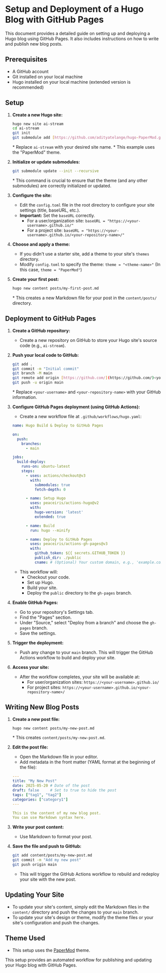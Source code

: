 # Setup and Deployment of a Hugo Blog with GitHub Pages

This document provides a detailed guide on setting up and deploying a Hugo blog using GitHub Pages. It also includes instructions on how to write and publish new blog posts.

## Prerequisites

* A GitHub account
* Git installed on your local machine
* Hugo installed on your local machine (extended version is recommended)

## Setup

1.  **Create a new Hugo site:**

    ```bash
    hugo new site ai-stream
    cd ai-stream
    git init
    git submodule add [https://github.com/adityatelange/hugo-PaperMod.git](https://github.com/adityatelange/hugo-PaperMod.git) themes/PaperMod
    ```

    \* Replace `ai-stream` with your desired site name.
    \* This example uses the "PaperMod" theme.

2.  **Initialize or update submodules:**

    ```bash
    git submodule update --init --recursive
    ```

    \* This command is crucial to ensure that the theme (and any other submodules) are correctly initialized or updated.

3.  **Configure the site:**

    * Edit the `config.toml` file in the root directory to configure your site settings (title, baseURL, etc.).
    * **Important:** Set the `baseURL` correctly.
        * For a user/organization site: `baseURL = "https://<your-username>.github.io/"`
        * For a project site: `baseURL = "https://<your-username>.github.io/<your-repository-name>/"`

4.  **Choose and apply a theme:**

    * If you didn't use a starter site, add a theme to your site's `themes` directory.
    * Modify `config.toml` to specify the theme: `theme = "<theme-name>"` (In this case, `theme = "PaperMod"`)

5.  **Create your first post:**

    ```bash
    hugo new content posts/my-first-post.md
    ```

    \* This creates a new Markdown file for your post in the `content/posts/` directory.

## Deployment to GitHub Pages

1.  **Create a GitHub repository:**

    * Create a new repository on GitHub to store your Hugo site's source code (e.g., `ai-stream`).

2.  **Push your local code to GitHub:**

    ```bash
    git add .
    git commit -m "Initial commit"
    git branch -M main
    git remote add origin [https://github.com/](https://github.com/)<your-username>/<your-repository-name>.git
    git push -u origin main
    ```

    \* Replace `<your-username>` and `<your-repository-name>` with your GitHub information.

3.  **Configure GitHub Pages deployment (using GitHub Actions):**

    * Create a new workflow file at `.github/workflows/hugo.yaml`:

    ```yaml
    name: Hugo Build & Deploy to GitHub Pages

    on:
      push:
        branches:
          - main

    jobs:
      build-deploy:
        runs-on: ubuntu-latest
        steps:
          - uses: actions/checkout@v3
            with:
              submodules: true
              fetch-depth: 0

          - name: Setup Hugo
            uses: peaceiris/actions-hugo@v2
            with:
              hugo-version: 'latest'
              extended: true

          - name: Build
            run: hugo --minify

          - name: Deploy to GitHub Pages
            uses: peaceiris/actions-gh-pages@v3
            with:
              github_token: ${{ secrets.GITHUB_TOKEN }}
              publish_dir: ./public
              cname: # (Optional) Your custom domain, e.g., 'example.com'
    ```

    * This workflow will:
        * Checkout your code.
        * Set up Hugo.
        * Build your site.
        * Deploy the `public` directory to the `gh-pages` branch.

4.  **Enable GitHub Pages:**

    * Go to your repository's Settings tab.
    * Find the "Pages" section.
    * Under "Source," select "Deploy from a branch" and choose the `gh-pages` branch.
    * Save the settings.

5.  **Trigger the deployment:**

    * Push any change to your `main` branch. This will trigger the GitHub Actions workflow to build and deploy your site.

6.  **Access your site:**

    * After the workflow completes, your site will be available at:
        * For user/organization sites: `https://<your-username>.github.io/`
        * For project sites: `https://<your-username>.github.io/<your-repository-name>/`

## Writing New Blog Posts

1.  **Create a new post file:**

    ```bash
    hugo new content posts/my-new-post.md
    ```

    \* This creates `content/posts/my-new-post.md`.

2.  **Edit the post file:**

    * Open the Markdown file in your editor.
    * Add metadata in the front matter (YAML format at the beginning of the file):

    ```yaml
    ---
    title: "My New Post"
    date: 2025-05-20 # Date of the post
    draft: false     # Set to true to hide the post
    tags: ["tag1", "tag2"]
    categories: ["category1"]
    ---

    This is the content of my new blog post.
    You can use Markdown syntax here.
    ```

3.  **Write your post content:**

    * Use Markdown to format your post.

4.  **Save the file and push to GitHub:**

    ```bash
    git add content/posts/my-new-post.md
    git commit -m "Add my new post"
    git push origin main
    ```

    * This will trigger the GitHub Actions workflow to rebuild and redeploy your site with the new post.

## Updating Your Site

* To update your site's content, simply edit the Markdown files in the `content/` directory and push the changes to your `main` branch.
* To update your site's design or theme, modify the theme files or your site's configuration and push the changes.

## Theme Used

* This setup uses the [PaperMod](https://github.com/adityatelange/hugo-PaperMod) theme.

This setup provides an automated workflow for publishing and updating your Hugo blog with GitHub Pages.